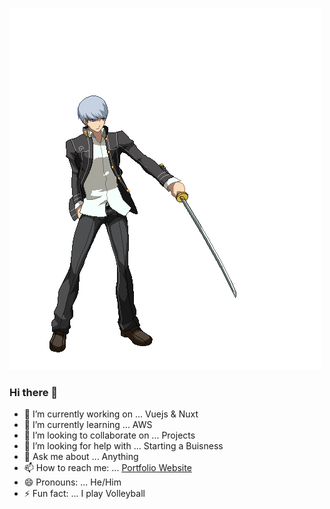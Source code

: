 ![ME GIF](me.gif)

### Hi there 👋


- 🔭 I’m currently working on ... Vuejs & Nuxt 
- 🌱 I’m currently learning ... AWS
- 👯 I’m looking to collaborate on ... Projects 
- 🤔 I’m looking for help with ... Starting a Buisness
- 💬 Ask me about ... Anything
- 📫 How to reach me: ... [Portfolio Website](https://godwyn.dev)
- 😄 Pronouns: ... He/Him
- ⚡ Fun fact: ... I play Volleyball 

